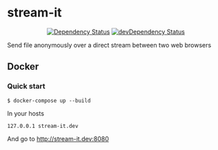 # stream-it

<p align="center">
<a href="https://david-dm.org/r0mdau/stream-it"><img src="https://david-dm.org/r0mdau/stream-it.svg" alt="Dependency Status"></a>
<a href="https://david-dm.org/r0mdau/stream-it/?type=dev"><img src="https://david-dm.org/r0mdau/stream-it/dev-status.svg" alt="devDependency Status"></a>
</p>

Send file anonymously over a direct stream between two web browsers

## Docker

### Quick start
```
$ docker-compose up --build
```

In your hosts

    127.0.0.1 stream-it.dev
  
And go to http://stream-it.dev:8080
